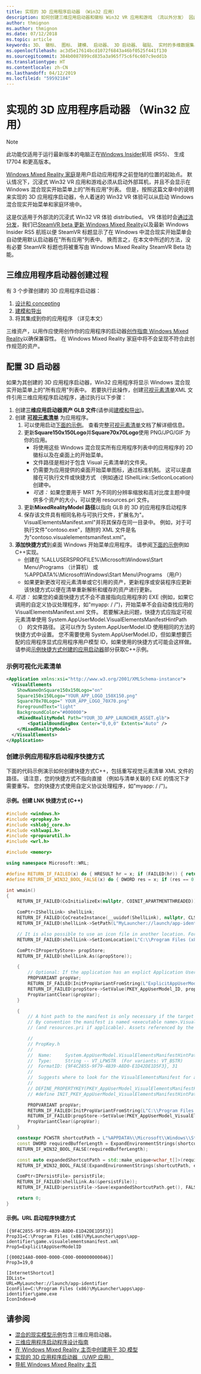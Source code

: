```yaml
---
title: 实现的 3D 应用程序启动器 （Win32 应用）
description: 如何创建三维应用启动器和徽标 Win32 VR 应用和游戏 （流以外分发） 因此它们出现在 Windows 混合现实开始菜单和主页环境中。
author: thmignon
ms.author: thmignon
ms.date: 07/12/2018
ms.topic: article
keywords: 3D、 徽标、 图标、 建模、 启动器、 3D 启动器、 磁贴、 实时的多维数据集、 win32
ms.openlocfilehash: ac3d5e17614bcd1072f6843a46bf0525f441f130
ms.sourcegitcommit: 384b0087899cd835a3a965f75c6f6c607c9edd1b
ms.translationtype: HT
ms.contentlocale: zh-CN
ms.lasthandoff: 04/12/2019
ms.locfileid: "59592184"
---
```

# <a name="implement-3d-app-launchers-win32-apps"></a>实现的 3D 应用程序启动器 （Win32 应用）

> [!NOTE]
> 此功能仅适用于运行最新版本的电脑正在[Windows Insider](https://insider.windows.com)航班 (RS5)、 生成 17704 和更高版本。

[Windows Mixed Reality 家庭](navigating-the-windows-mixed-reality-home.md)是用户启动应用程序之前登陆的位置的起始点。 默认情况下，沉浸式 Win32 VR 应用和游戏必须从启动外部耳机，并且不会显示在 Windows 混合现实开始菜单上的"所有应用"列表。 但是，按照这篇文章中的说明来实现的 3D 应用程序启动器，令人着迷的 Win32 VR 体验可以从启动 Windows 混合现实开始菜单和家庭环境中。

这是仅适用于外部流的沉浸式 Win32 VR 体验 distributied。 VR 体验时会[通过流分发](updating-your-steamvr-application-for-windows-mixed-reality.md)，我们已[SteamVR beta 更新 Windows Mixed Reality](https://steamcommunity.com/games/719950/announcements/detail/1687045485866139800)以及最新 Windows Insider RS5 航班以便 SteamVR 标题显示了在 Windows 中混合现实开始菜单会自动使用默认启动器在"所有应用"列表中。 换而言之，在本文中所述的方法，没有必要 SteamVR 标题也将被重写由 Windows Mixed Reality SteamVR Beta 功能。

## <a name="3d-app-launcher-creation-process"></a>三维应用程序启动器创建过程

有 3 个步骤创建的 3D 应用程序启动器：
1. [设计和 concepting](3d-app-launcher-design-guidance.md)
2. [建模和导出](creating-3d-models-for-use-in-the-windows-mixed-reality-home.md)
3. 将其集成到你的应用程序 （详见本文）

三维资产，以用作应使用创作你的应用程序的启动器[创作指南 Windows Mixed Reality](creating-3d-models-for-use-in-the-windows-mixed-reality-home.md)以确保兼容性。 在 Windows Mixed Reality 家庭中将不会呈现不符合此创作规范的资产。

## <a name="configuring-the-3d-launcher"></a>配置 3D 启动器

如果为其创建的 3D 应用程序启动器，Win32 应用程序将显示 Windows 混合现实开始菜单上的"所有应用"列表中。 若要执行此操作，创建[可视元素清单](https://msdn.microsoft.com/library/windows/apps/dn393983.aspx)XML 文件引用三维应用程序启动程序，通过执行以下步骤：

1. 创建**三维应用启动器资产 GLB 文件**(请参阅[建模和导出](creating-3d-models-for-use-in-the-windows-mixed-reality-home.md))。
2. 创建 **[可视元素清单](https://msdn.microsoft.com/library/windows/apps/dn393983.aspx)** 为应用程序。
    1. 可以使用启动[下面的示例](#sample-visual-elements-manifest)。  查看完整[可视元素清单](https://msdn.microsoft.com/library/windows/apps/dn393983.aspx)文档了解详细信息。
    2. 更新**Square150x150Logo**并**Square70x70Logo**使用 PNG/JPG/GIF 为你的应用。
        * 将使用这些 Windows 混合现实所有应用程序列表中的应用程序的 2D 徽标以及在桌面上的开始菜单。
        * 文件路径是相对于包含 Visual 元素清单的文件夹。
        * 仍需要为应用提供的桌面开始菜单图标，通过标准机制。 这可以是直接在可执行文件或快捷方式 （例如通过 IShellLink::SetIconLocation) 创建中。
        * *可选：* 如果您要用于 MRT 为不同的分辨率缩放和高对比度主题中提供多个资产的大小，可以使用 resources.pri 文件。
    3. 更新**MixedRealityModel 路径**以指向 GLB 的 3D 的应用程序启动程序
    4. 保存该文件具有相同名称与可执行文件，扩展名为"。VisualElementsManifest.xml"并将其保存在同一目录中。 例如，对于可执行文件"contoso.exe"，随附的 XML 文件是名为"contoso.visualelementsmanifest.xml"。
3. **添加快捷方式**到桌面 Windows 开始菜单应用程序。 请参阅[下面的示例](#sample-app-launcher-shortcut-creation)例如C++实现。 
    * 创建在 %ALLUSERSPROFILE%\Microsoft\Windows\Start Menu\Programs （计算机） 或 %APPDATA%\Microsoft\Windows\Start Menu\Programs （用户）
    * 如果更新更改可视元素清单或它引用的资产，更新程序或安装程序应更新该快捷方式以便在清单重新解析和缓存的资产进行更新。
4. *可选：* 如果您的桌面快捷方式不会不直接指向应用程序的 EXE (例如，如果它调用的自定义协议处理程序，如"myapp: / /")，开始菜单不会自动查找应用的 VisualElementsManifest.xml 文件。 若要解决此问题，快捷方式应指定可视元素清单使用 System.AppUserModel.VisualElementsManifestHintPath （） 的文件路径。 这可以作为 System.AppUserModel.ID 使用相同的方法的快捷方式中设置。 您不需要使用 System.AppUserModel.ID，但如果想要匹配的应用程序显式应用程序用户模型 ID，如果使用的快捷方式可能会这样做。  请参阅[示例快捷方式创建的应用启动器](#sample-app-launcher-shortcut-creation)部分获取C++示例。

### <a name="sample-visual-elements-manifest"></a>示例可视化元素清单

```xml
<Application xmlns:xsi="http://www.w3.org/2001/XMLSchema-instance">
  <VisualElements
    ShowNameOnSquare150x150Logo="on"
    Square150x150Logo="YOUR_APP_LOGO_150X150.png"
    Square70x70Logo=" YOUR_APP_LOGO_70X70.png"
    ForegroundText="light"
    BackgroundColor="#000000">
    <MixedRealityModel Path="YOUR_3D_APP_LAUNCHER_ASSET.glb">
        <SpatialBoundingBox Center="0,0,0" Extents="Auto" />
    </MixedRealityModel>
  </VisualElements>
</Application>
```

### <a name="sample-app-launcher-shortcut-creation"></a>创建示例应用程序启动程序快捷方式

下面的代码示例演示如何创建快捷方式C++，包括重写视觉元素清单 XML 文件的路径。 请注意，您的快捷方式不指向直接 （例如与清单关联的 EXE 的情况下才需要重写。 您的快捷方式使用自定义协议处理程序，如"myapp: / /")。

#### <a name="sample-lnk-shortcut-creation-c"></a>示例。创建 LNK 快捷方式 (C++)

```cpp
#include <windows.h>
#include <propkey.h>
#include <shlobj_core.h>
#include <shlwapi.h>
#include <propvarutil.h>
#include <wrl.h>

#include <memory>

using namespace Microsoft::WRL;

#define RETURN_IF_FAILED(x) do { HRESULT hr = x; if (FAILED(hr)) { return hr; } } while(0)
#define RETURN_IF_WIN32_BOOL_FALSE(x) do { DWORD res = x; if (res == 0) { return HRESULT_FROM_WIN32(GetLastError()); } } while(0)

int wmain()
{
    RETURN_IF_FAILED(CoInitializeEx(nullptr, COINIT_APARTMENTTHREADED));

    ComPtr<IShellLink> shellLink;
    RETURN_IF_FAILED(CoCreateInstance(__uuidof(ShellLink), nullptr, CLSCTX_INPROC_SERVER, IID_PPV_ARGS(&shellLink)));
    RETURN_IF_FAILED(shellLink->SetPath(L"MyLauncher://launch/app-identifier"));

    // It is also possible to use an icon file in another location. For example, "C:\Program Files (x86)\MyLauncher\assets\app-identifier.ico".
    RETURN_IF_FAILED(shellLink->SetIconLocation(L"C:\\Program Files (x86)\\MyLauncher\\apps\\app-identifier\\game.exe", 0 /*iIcon*/));

    ComPtr<IPropertyStore> propStore;
    RETURN_IF_FAILED(shellLink.As(&propStore));

    {
        // Optional: If the application has an explict Application User Model ID, then you should usually specify it in the shortcut.
        PROPVARIANT propVar;
        RETURN_IF_FAILED(InitPropVariantFromString(L"ExplicitAppUserModelID", &propVar));
        RETURN_IF_FAILED(propStore->SetValue(PKEY_AppUserModel_ID, propVar));
        PropVariantClear(&propVar);
    }

    {
        // A hint path to the manifest is only necessary if the target path of the shortcut is not a file path to the executable.
        // By convention the manifest is named <executable name>.VisualElementsManifest.xml and is in the same folder as the executable
        // (and resources.pri if applicable). Assets referenced by the manifest are relative to the folder containing the manifest.

        //
        // PropKey.h
        //
        //  Name:     System.AppUserModel.VisualElementsManifestHintPath -- PKEY_AppUserModel_VisualElementsManifestHintPath
        //  Type:     String -- VT_LPWSTR  (For variants: VT_BSTR)
        //  FormatID: {9F4C2855-9F79-4B39-A8D0-E1D42DE1D5F3}, 31
        //  
        //  Suggests where to look for the VisualElementsManifest for a Win32 app
        //
        // DEFINE_PROPERTYKEY(PKEY_AppUserModel_VisualElementsManifestHintPath, 0x9F4C2855, 0x9F79, 0x4B39, 0xA8, 0xD0, 0xE1, 0xD4, 0x2D, 0xE1, 0xD5, 0xF3, 31);
        // #define INIT_PKEY_AppUserModel_VisualElementsManifestHintPath { { 0x9F4C2855, 0x9F79, 0x4B39, 0xA8, 0xD0, 0xE1, 0xD4, 0x2D, 0xE1, 0xD5, 0xF3 }, 31 }

        PROPVARIANT propVar;
        RETURN_IF_FAILED(InitPropVariantFromString(L"C:\\Program Files (x86)\\MyLauncher\\apps\\app-identifier\\game.visualelementsmanifest.xml", &propVar));
        RETURN_IF_FAILED(propStore->SetValue(PKEY_AppUserModel_VisualElementsManifestHintPath, propVar));
        PropVariantClear(&propVar);
    }

    constexpr PCWSTR shortcutPath = L"%APPDATA%\\Microsoft\\Windows\\Start Menu\\Programs\\game.lnk";
    const DWORD requiredBufferLength = ExpandEnvironmentStrings(shortcutPath, nullptr, 0);
    RETURN_IF_WIN32_BOOL_FALSE(requiredBufferLength);

    const auto expandedShortcutPath = std::make_unique<wchar_t[]>(requiredBufferLength);
    RETURN_IF_WIN32_BOOL_FALSE(ExpandEnvironmentStrings(shortcutPath, expandedShortcutPath.get(), requiredBufferLength));

    ComPtr<IPersistFile> persistFile;
    RETURN_IF_FAILED(shellLink.As(&persistFile));
    RETURN_IF_FAILED(persistFile->Save(expandedShortcutPath.get(), FALSE));

    return 0;
}
```

#### <a name="sample-url-launcher-shortcut"></a>示例。URL 启动程序快捷方式 

```
[{9F4C2855-9F79-4B39-A8D0-E1D42DE1D5F3}]
Prop31=C:\Program Files (x86)\MyLauncher\apps\app-identifier\game.visualelementsmanifest.xml
Prop5=ExplicitAppUserModelID

[{000214A0-0000-0000-C000-000000000046}]
Prop3=19,0

[InternetShortcut]
IDList=
URL=MyLauncher://launch/app-identifier
IconFile=C:\Program Files (x86)\MyLauncher\apps\app-identifier\game.exe
IconIndex=0
```

## <a name="see-also"></a>请参阅

* [混合的现实模型示例](https://github.com/Microsoft/Windows-universal-samples/tree/master/Samples/MixedRealityModel)包含三维应用启动器。
* [三维应用程序启动程序设计指南](3d-app-launcher-design-guidance.md)
* [在 Windows Mixed Reality 主页中创建用于 3D 模型](creating-3d-models-for-use-in-the-windows-mixed-reality-home.md)
* [实现的 3D 应用程序启动器 （UWP 应用）](implementing-3d-app-launchers.md)
* [导航 Windows Mixed Reality 主页](navigating-the-windows-mixed-reality-home.md)
